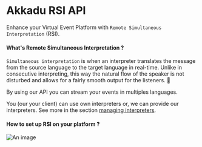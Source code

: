# Akkadu RSI API
Enhance your Virtual Event Platform with `Remote Simultaneous Interpretation` (RSI).



#### What's Remote Simultaneous Interpretation ?
`Simultaneous interpretation` is when an interpreter translates the message from the source language to the target language in real-time. Unlike in consecutive interpreting, this way the natural flow of the speaker is not disturbed and allows for a fairly smooth output for the listeners. 🎉


By using our API you can stream your events in multiples languages. 

You (our your client) can use own interpreters or, we can provide our interpreters. See more in the section [managing interpreters](/interpreters/index).




#### How to set up RSI on your platform ?

![An image](../images/set-akkadu-vertical.png)